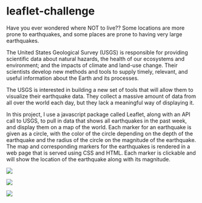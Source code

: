 # leaflet-challenge

Have you ever wondered where NOT to live?? Some locations are more prone to earthquakes, and some places are prone to having very large earthquakes.

The United States Geological Survey (USGS) is responsible for providing scientific data about natural hazards, the health of our ecosystems and environment; and the impacts of climate and land-use change. Their scientists develop new methods and tools to supply timely, relevant, and useful information about the Earth and its processes.

The USGS is interested in building a new set of tools that will allow them to visualize their earthquake data. They collect a massive amount of data from all over the world each day, but they lack a meaningful way of displaying it.

In this project, I use a javascript package called Leaflet, along with an API call to USGS, to pull in data that shows all earthquakes in the past week, and display them on a map of the world. Each marker for an earthquake is given as a circle, with the color of the circle depending on the depth of the earthquake and the radius of the circle on the magnitude of the earthquake. The map and corresponding markers for the earthquakes is rendered in a web page that is served using CSS and HTML. Each marker is clickable and will show the location of the earthquake along with its magnitude.

![](images/image_world_lightmap)

![](images/image_world_satellite)

![](images/image_US_lightmap)
